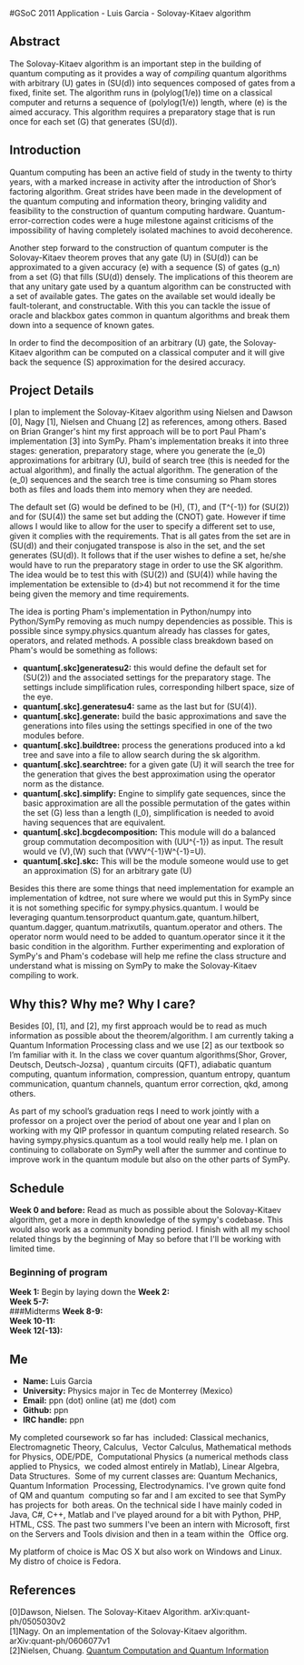 #GSoC 2011 Application - Luis Garcia - Solovay-Kitaev algorithm
## Abstract
The Solovay-Kitaev algorithm is an important step in the building of quantum computing as it provides a way of _compiling_ quantum algorithms with arbitrary \(U\) gates in \(SU(d)\) into sequences composed of gates from a fixed, finite set. The algorithm runs in \(polylog(1/e)\) time on a classical computer and returns a sequence of \(polylog(1/e)\) length, where \(e\) is the aimed accuracy. This algorithm requires a preparatory stage that is run once for each set \(G\) that generates \(SU(d)\).

## Introduction
Quantum computing has been an active field of study in the twenty to thirty years, with a marked increase in activity after the introduction of Shor’s factoring algorithm. Great strides have been made in the development of the quantum computing and information theory, bringing validity and feasibility to the construction of quantum computing hardware. Quantum-error-correction codes were a huge milestone against criticisms of the impossibility of having completely isolated machines to avoid decoherence. 

Another step forward to the construction of quantum computer is the Solovay-Kitaev theorem proves that any gate \(U\) in \(SU(d)\) can be approximated to a given accuracy \(e\) with a sequence \(S\) of gates \(g_n\) from a set \(G\) that fills \(SU(d)\) densely. The implications of this theorem are that any unitary gate used by a quantum algorithm can be constructed with a set of available gates. The gates on the available set would ideally be fault-tolerant, and constructable. With this you can tackle the issue of oracle and blackbox gates common in quantum algorithms and break them down into a sequence of known gates.

In order to find the decomposition of an arbitrary \(U\) gate, the Solovay-Kitaev algorithm can be computed on a classical computer and it will give back the sequence \(S\) approximation for the desired accuracy. 

## Project Details
I plan to implement the Solovay-Kitaev algorithm using Nielsen and Dawson [0], Nagy [1], Nielsen and Chuang [2] as references, among others. Based on Brian Granger's hint my first approach will be to port Paul Pham's implementation [3] into SymPy. Pham's implementation breaks it into three stages: generation, preparatory stage, where you generate the \(e_0\) approximations for arbitrary \(U\), build of search tree (this is needed for the actual algorithm), and finally the actual algorithm. The generation of the \(e_0\) sequences and the search tree is time consuming so Pham stores both as files and loads them into memory when they are needed.

The default set \(G\) would be defined to be \(H\), \(T\), and \(T^{-1}\) for \(SU(2)\) and for \(SU(4)\) the same set but adding the \(CNOT\) gate. However if time allows I would like to allow for the user to specify a different set to use, given it complies with the requirements. That is all gates from the set are in \(SU(d)\) and their conjugated transpose is also in the set, and the set generates \(SU(d)\). It follows that if the user wishes to define a set, he/she would have to run the preparatory stage in order to use the SK algorithm. The idea would be to test this with \(SU(2)\) and \(SU(4)\) while having the implementation be extensible to \(d>4\) but not recommend it for the time being given the memory and time requirements.

The idea is porting Pham's implementation in Python/numpy into Python/SymPy removing as much numpy dependencies as possible. This is possible since sympy.physics.quantum already has classes for gates, operators, and related methods. A possible class breakdown based on Pham's would be something as follows:  
* **quantum[.skc]generatesu2:** this would define the default set for \(SU(2)\) and the associated settings for the preparatory stage. The settings include simplification rules, corresponding hilbert space, size of the eye.  
* **quantum[.skc].generatesu4:** same as the last but for \(SU(4)\).  
* **quantum[.skc].generate:** build the basic approximations and save the generations into files using the settings specified in one of the two modules before.  
* **quantum[.skc].buildtree:** process the generations produced into a kd tree and save into a file to allow search during the sk algorithm.  
* **quantum[.skc].searchtree:** for a given gate \(U\) it will search the tree for the generation that gives the best approximation using the operator norm as the distance.  
* **quantum[.skc].simplify:** Engine to simplify gate sequences, since the basic approximation are all the possible permutation of the gates within the set \(G\) less than a length \(l_0\), simplification is needed to avoid having sequences that are equivalent.  
* **quantum[.skc].bcgdecomposition:** This module will do a balanced group commutation decomposition with \(UU^{-1}\) as input. The result would ve \(V\),\(W\) such that \(VWV^{-1}W^{-1}=U\).  
* **quantum[.skc].skc:** This will be the module someone would use to get an approximation \(S\) for an arbitrary gate \(U\)  

Besides this there are some things that need implementation for example an implementation of kdtree, not sure where we would put this in SymPy since it is not something specific for sympy.physics.quantum. I would be leveraging quantum.tensorproduct quantum.gate, quantum.hilbert, quantum.dagger, quantum.matrixutils, quantum.operator and others. The operator norm would need to be added to quantum.operator since it it the basic condition in the algorithm. Further experimenting and exploration of SymPy's and Pham's codebase will help me refine the class structure and understand what is missing on SymPy to make the Solovay-Kitaev compiling to work.

## Why this? Why me? Why I care?
Besides [0], [1], and [2], my first approach would be to read as much information as possible about the theorem/algorithm. I am currently taking a Quantum Information Processing class and we use [2] as our textbook so I’m familiar with it. In the class we cover quantum algorithms(Shor, Grover, Deutsch, Deutsch-Jozsa) , quantum circuits (QFT), adiabatic quantum computing, quantum information, compression, quantum entropy, quantum communication, quantum channels, quantum error correction, qkd, among others.

As part of my school’s graduation reqs I need to work jointly with a professor on a project over the period of about one year and I plan on working with my QIP professor in quantum computing related research. So having sympy.physics.quantum as a tool would really help me. I plan on continuing to collaborate on SymPy well after the summer and continue to improve work in the quantum module but also on the other parts of SymPy.

## Schedule
**Week 0 and before:** Read as much as possible about the Solovay-Kitaev algorithm, get a more in depth knowledge of the sympy's codebase. This would also work as a community bonding period. I finish with all my school related things by the beginning of May so before that I'll be working with limited time.

### Beginning of program
**Week 1:** Begin by laying down the
**Week 2:**  
**Week 5-7:**  
###Midterms
**Week 8-9:**  
**Week 10-11:**  
**Week 12(-13):**  

## Me
* **Name:** Luis Garcia
* **University:** Physics major in Tec de Monterrey (Mexico)
* **Email:** ppn (dot) online (at) me (dot) com
* **Github:** ppn
* **IRC handle:** ppn

My completed coursework so far has  included: Classical mechanics, Electromagnetic Theory, Calculus,  Vector Calculus, Mathematical methods for Physics, ODE/PDE,  Computational Physics (a numerical methods class applied to Physics,  we coded almost entirely in Matlab), Linear Algebra, Data Structures.  Some of my current classes are: Quantum Mechanics, Quantum Information  Processing, Electrodynamics. I've grown quite fond of QM and quantum  computing so far and I am excited to see that SymPy has projects for  both areas. On the technical side I have mainly coded in Java, C#, C++, Matlab and I've played around for a bit with Python, PHP, HTML, CSS. The past two summers I've been an intern with Microsoft, first on the Servers and Tools division and then in a team within the  Office org.

My platform of choice is Mac OS X but also work on Windows and Linux. My distro of choice is Fedora.

## References
[0]Dawson, Nielsen. The Solovay-Kitaev Algorithm. arXiv:quant-ph/0505030v2  
[1]Nagy. On an implementation of the Solovay-Kitaev algorithm. arXiv:quant-ph/0606077v1  
[2]Nielsen, Chuang. [Quantum Computation and Quantum Information](http://www.amazon.com/Quantum-Computation-Information-Cambridge-Sciences/dp/0521635039)